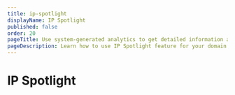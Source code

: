```yaml
---
title: ip-spotlight
displayName: IP Spotlight
published: false
order: 20
pageTitle: Use system-generated analytics to get detailed information about a specific IP address | Gcore
pageDescription: Learn how to use IP Spotlight feature for your domain protection.
---
```

# IP Spotlight